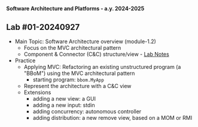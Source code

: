 #### Software Architecture and Platforms - a.y. 2024-2025

## Lab #01-20240927  

- Main Topic: Software Architecture overview (module-1.2)
    - Focus on the MVC architectural pattern
    - Component & Connector (C&C) structure/view - [Lab Notes](https://docs.google.com/document/d/1oZprsaZiSVrp5gsNEKnNra0WQ4CWwGY7xwaf7X8YiXg/edit?usp=sharing)
- Practice  
	- Applying MVC: Refactoring an existing unstructured program (a "BBoM") using the MVC architectural pattern
	  - starting program: `bbom.MyApp`
	- Represent the architecture with a C&C view
	- Extensions 
	  - adding a new view: a GUI 
	  - adding a new input: stdin
	  - adding concurrency: autonomous controller
	  - adding distribution: a new remove view, based on a MOM or RMI




		
		
		
		
